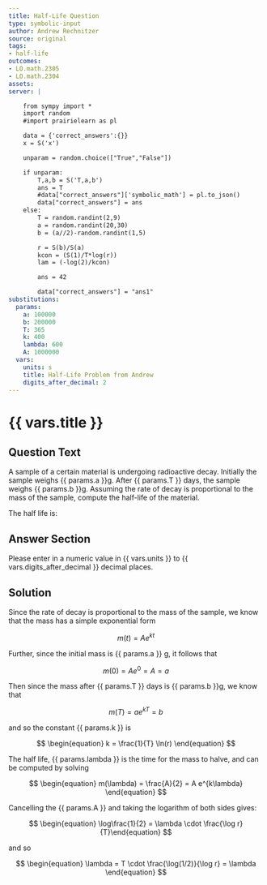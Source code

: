 ```yaml
---
title: Half-Life Question
type: symbolic-input
author: Andrew Rechnitzer
source: original
tags:
- half-life
outcomes:
- LO.math.2305
- LO.math.2304
assets:
server: |

    from sympy import *
    import random
    #import prairielearn as pl

    data = {'correct_answers':{}}
    x = S('x')

    unparam = random.choice(["True","False"])

    if unparam:
        T,a,b = S('T,a,b')
        ans = T
        #data["correct_answers"]['symbolic_math'] = pl.to_json()
        data["correct_answers"] = ans
    else:
        T = random.randint(2,9)
        a = random.randint(20,30)
        b = (a//2)-random.randint(1,5)

        r = S(b)/S(a)
        kcon = (S(1)/T*log(r))
        lam = (-log(2)/kcon)

        ans = 42

        data["correct_answers"] = "ans1"
substitutions:
  params:
    a: 100000
    b: 200000
    T: 365
    k: 400
    lambda: 600
    A: 1000000
  vars:
    units: s
    title: Half-Life Problem from Andrew
    digits_after_decimal: 2
---
```

# {{ vars.title }}

## Question Text

A sample of a certain material is undergoing radioactive decay.
Initially the sample weighs {{ params.a }}g.
After {{ params.T }} days, the sample weighs {{ params.b }}g.
Assuming the rate of decay is proportional to the mass of the sample, compute the half-life of the material.

The half life is:

## Answer Section

Please enter in a numeric value in {{ vars.units }} to {{ vars.digits_after_decimal }} decimal places.

## Solution

Since the rate of decay is proportional to the mass of the sample, we know that the mass has a simple exponential form

$$ 
\begin{equation}
m(t) = A e^{kt}
\end{equation}
$$

Further, since the initial mass is {{ params.a }} g, it follows that


$$ 
\begin{equation}
m(0) = A e^0 = A = a
\end{equation}
$$

Then since the mass after {{ params.T }} days is {{ params.b }}g, we know that

$$ 
\begin{equation}
m(T) = a e^{k T} = b
\end{equation}
$$

and so the constant {{ params.k }} is

$$ 
\begin{equation}
k = \frac{1}{T} \ln(r)
\end{equation}
$$

The half life, {{ params.lambda }} is the time for the mass to halve, and can be computed by solving

$$ 
\begin{equation}
m(\lambda) = \frac{A}{2} = A e^{k\lambda}
\end{equation}
$$

Cancelling the {{ params.A }} and taking the logarithm of both sides gives:

$$ 
\begin{equation}
\log\frac{1}{2} = \lambda \cdot \frac{\log r}{T}\end{equation}
$$

and so

$$ 
\begin{equation}
\lambda = T \cdot \frac{\log(1/2)}{\log r} = \lambda
\end{equation}
$$

